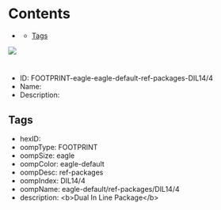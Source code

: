 



Contents
========

* [](#)
	* [Tags](#tags)
  
![][im]
# 

- ID: FOOTPRINT-eagle-eagle-default-ref-packages-DIL14/4
- Name: 
- Description: 

## Tags

- hexID: 
- oompType: FOOTPRINT
- oompSize: eagle
- oompColor: eagle-default
- oompDesc: ref-packages
- oompIndex: DIL14/4
- oompName: eagle-default/ref-packages/DIL14/4
- description: &lt;b&gt;Dual In Line Package&lt;/b&gt;



[im]: image.png

